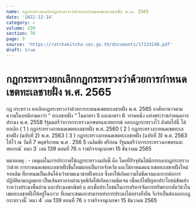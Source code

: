 ```yaml
---
name: กฎกระทรวงยกเลิกกฎกระทรวงว่าด้วยการกำหนดเขตทะเลชายฝั่ง พ.ศ. 2565
date: '2022-12-14'
category: ก
volume: 139
section: 76
page: 3
source: 'https://ratchakitcha.soc.go.th/documents/17233148.pdf'
draft: true
---
```


# กฎกระทรวงยกเลิกกฎกระทรวงว่าด้วยการกำหนดเขตทะเลชายฝั่ง พ.ศ. 2565

กฎ กระทรวง ยกเลิกกฎกระทรวงว่าด้วยการกาหนดเขตทะเลชายฝั่ง พ.ศ. 2565 อาศัยอานาจตามความในบทนิยามคาว่า “ ทะเลชายฝั่ง ” ในมาตรา 5 และมาตรา 6 วรรคหนึ่ง แห่งพระราชกำหนดการประมง พ.ศ. 2558 รัฐมนตรีว่าการกระทรวงเกษตรและสหกรณ์ ออกกฎกระทรวงไว้ ดังต่อไปนี้ ให้ยกเลิก ( 1 ) กฎกระทรวงกาหนดเขตทะเลชายฝั่ง พ.ศ. 2560 ( 2 ) กฎกระทรวงกาหนดเขตทะเลชายฝั่ง (ฉบับที่ 2) พ.ศ. 2563 ( 3 ) กฎกระทรวงกาหนดเขตทะเลชายฝั่ง (ฉบับที่ 3) พ.ศ. 2563 ให้ไว้ ณ วันที่ 7 พฤศจิกายน พ.ศ . 256 5 เฉลิมชัย ศรีอ่อน รัฐมนตรีว่าการกระทรวงเกษตรและสหกรณ์ ้ หนา 3 ่ เลม 139 ตอนที่ 76 ก ราชกิจจานุเบกษา 15 ธันวาคม 2565

หมายเหตุ : - เหตุผลในการประกาศใช้กฎกระทรวงฉบับนี้ คือ โดยที่ปัจจุบันได้มีการออกกฎกระทรวงว่าด้วย การกาหนดเขตทะเลชายฝั่งขึ้นใหม่แยกเป็นรายจังหวัด และได้กาหนดแนวเขตทะเลชายฝั่งใหม่ จากเดิม ที่กาหนดเป็นเส้นโค้งเว้าตามแนวชายฝั่งทะเล ซึ่งทาให้เกิดความไม่ชัดเจนและยากต่อการปฏิบัติตามกฎหมาย เป็นเส้นตรงลากผ่านจุดพิกัดให้เกิดความชัดเจน เพื่อแก้ไขปัญหาประโยชน์ขัดแย้งระหว่างประมงพื้นบ้าน และประมงพาณิชย์ แ ละเพื่อประโยชน์ในการบริหารจัดการทรัพยากรสัตว์น้าในเขตทะเลชายฝั่งให้อยู่ในภาวะ ที่เหมาะสมและสามารถทำการประมงได้อย่างยั่งยืน จึงจำเป็นต้องออกกฎกระทรวงนี้ ้ หนา 4 ่ เลม 139 ตอนที่ 76 ก ราชกิจจานุเบกษา 15 ธันวาคม 2565
